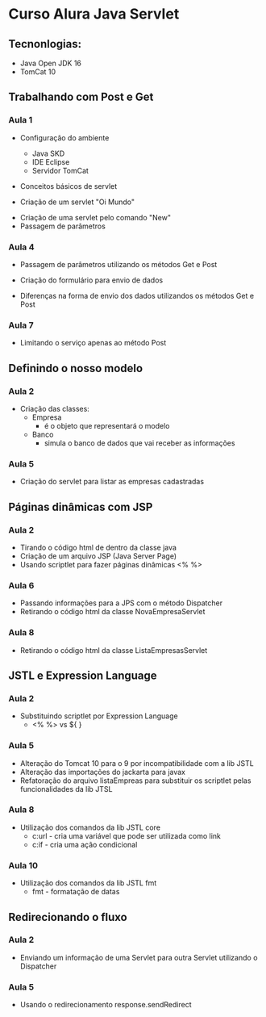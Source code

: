 # Curso Alura Java Servlet
## Tecnonlogias:

- Java Open JDK 16
- TomCat 10

## Trabalhando com Post e Get

### Aula 1

- Configuração do ambiente
  - Java SKD
  - IDE Eclipse
  - Servidor TomCat

- Conceitos básicos de servlet
- Criação de um servlet "Oi Mundo"

* Criação de uma servlet pelo comando "New"
* Passagem de parâmetros

### Aula 4

* Passagem de parâmetros utilizando os métodos Get e Post

* Criação do formulário para envio de dados

* Diferenças na forma de envio dos dados utilizandos os métodos Get e Post

### Aula 7

* Limitando o serviço apenas ao método Post



## Definindo o nosso modelo

### Aula 2

* Criação das classes:
  * Empresa
    * é o objeto que representará o modelo
  * Banco
    * simula o banco de dados que vai receber as informações

### Aula 5

* Criação do servlet para listar as empresas cadastradas

## Páginas dinâmicas com JSP

### Aula 2

* Tirando o código html de dentro da classe java
* Criação de um arquivo JSP (Java Server Page)
* Usando scriptlet para fazer páginas dinâmicas  <% %>

### Aula 6

* Passando informações para a JPS com o método Dispatcher
* Retirando o código html da classe NovaEmpresaServlet

### Aula 8

* Retirando o código html da classe ListaEmpresasServlet

## JSTL e Expression Language

### Aula 2

* Substituindo scriptlet por Expression Language
  * <% %> vs ${ }

### Aula 5

* Alteração do Tomcat 10 para o 9 por incompatibilidade com a lib JSTL
* Alteração das importações do jackarta para javax
* Refatoração do arquivo listaEmpreas para substituir os scriptlet pelas funcionalidades da lib JTSL

### Aula 8

* Utilização dos comandos da lib JSTL core
  * c:url - cria uma variável que pode ser utilizada como link
  * c:if - cria uma ação condicional

### Aula 10

* Utilização dos comandos da lib JSTL fmt
  * fmt - formatação de datas

## Redirecionando o fluxo

### Aula 2

* Enviando um informação de uma Servlet para outra Servlet utilizando o Dispatcher

### Aula 5

* Usando o redirecionamento response.sendRedirect